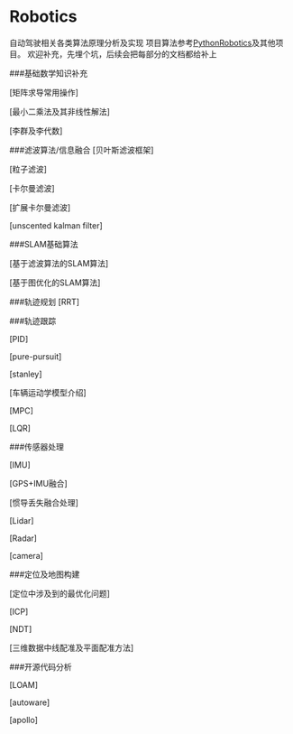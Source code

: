 # Robotics
自动驾驶相关各类算法原理分析及实现
项目算法参考[PythonRobotics](https://github.com/AtsushiSakai/PythonRobotics)及其他项目。
欢迎补充，先埋个坑，后续会把每部分的文档都给补上

###基础数学知识补充

[矩阵求导常用操作]

[最小二乘法及其非线性解法]

[李群及李代数]

###滤波算法/信息融合
[贝叶斯滤波框架]

[粒子滤波]

[卡尔曼滤波]

[扩展卡尔曼滤波]

[unscented kalman filter]

###SLAM基础算法

[基于滤波算法的SLAM算法]

[基于图优化的SLAM算法]

###轨迹规划
[RRT]

###轨迹跟踪

[PID]

[pure-pursuit]

[stanley]

[车辆运动学模型介绍]

[MPC]

[LQR]

###传感器处理

[IMU]

[GPS+IMU融合]

[惯导丢失融合处理]

[Lidar]

[Radar]

[camera]

###定位及地图构建

[定位中涉及到的最优化问题]

[ICP]

[NDT]

[三维数据中线配准及平面配准方法]

###开源代码分析

[LOAM]

[autoware]

[apollo]

